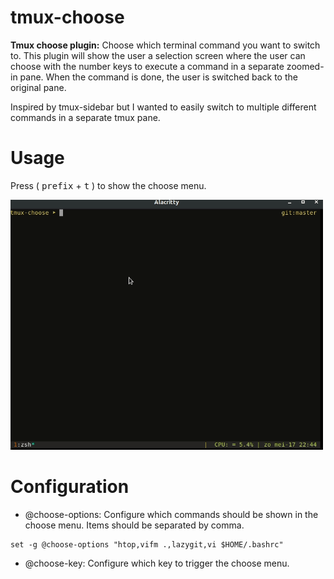 # tmux-choose
**Tmux choose plugin:** Choose which terminal command you want to switch to. This plugin will show the user a selection screen where the user can choose with the number keys to execute a command in a separate zoomed-in pane. When the command is done, the user is switched back to the original pane.

Inspired by tmux-sidebar but I wanted to easily switch to multiple different commands in a separate tmux pane. 

# Usage

Press ( <kbd>prefix</kbd> + <kbd>t</kbd> ) to show the choose menu. 

<img src="/images/demo-tmux-choose.gif" width="500" height="400"/>

# Configuration

- @choose-options: Configure which commands should be shown in the choose menu. Items should be separated by comma.

```
set -g @choose-options "htop,vifm .,lazygit,vi $HOME/.bashrc"

```
- @choose-key: Configure which key to trigger the choose menu.


